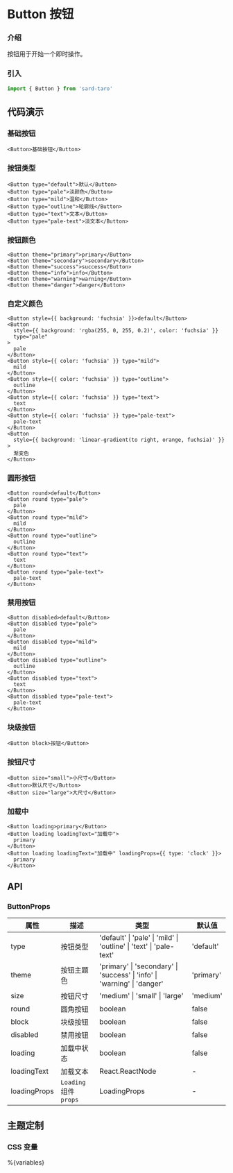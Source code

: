 # Button 按钮

### 介绍

按钮用于开始一个即时操作。

### 引入

```js
import { Button } from 'sard-taro'
```

## 代码演示

### 基础按钮

```tsx
<Button>基础按钮</Button>
```

### 按钮类型

```tsx
<Button type="default">默认</Button>
<Button type="pale">淡颜色</Button>
<Button type="mild">温和</Button>
<Button type="outline">轮廓线</Button>
<Button type="text">文本</Button>
<Button type="pale-text">淡文本</Button>
```

### 按钮颜色

```tsx
<Button theme="primary">primary</Button>
<Button theme="secondary">secondary</Button>
<Button theme="success">success</Button>
<Button theme="info">info</Button>
<Button theme="warning">warning</Button>
<Button theme="danger">danger</Button>
```

### 自定义颜色

```tsx
<Button style={{ background: 'fuchsia' }}>default</Button>
<Button
  style={{ background: 'rgba(255, 0, 255, 0.2)', color: 'fuchsia' }}
  type="pale"
>
  pale
</Button>
<Button style={{ color: 'fuchsia' }} type="mild">
  mild
</Button>
<Button style={{ color: 'fuchsia' }} type="outline">
  outline
</Button>
<Button style={{ color: 'fuchsia' }} type="text">
  text
</Button>
<Button style={{ color: 'fuchsia' }} type="pale-text">
  pale-text
</Button>
<Button
  style={{ background: 'linear-gradient(to right, orange, fuchsia)' }}
>
  渐变色
</Button>
```

### 圆形按钮

```tsx
<Button round>default</Button>
<Button round type="pale">
  pale
</Button>
<Button round type="mild">
  mild
</Button>
<Button round type="outline">
  outline
</Button>
<Button round type="text">
  text
</Button>
<Button round type="pale-text">
  pale-text
</Button>
```

### 禁用按钮

```tsx
<Button disabled>default</Button>
<Button disabled type="pale">
  pale
</Button>
<Button disabled type="mild">
  mild
</Button>
<Button disabled type="outline">
  outline
</Button>
<Button disabled type="text">
  text
</Button>
<Button disabled type="pale-text">
  pale-text
</Button>
```

### 块级按钮

```tsx
<Button block>按钮</Button>
```

### 按钮尺寸

```tsx
<Button size="small">小尺寸</Button>
<Button>默认尺寸</Button>
<Button size="large">大尺寸</Button>
```

### 加载中

```tsx
<Button loading>primary</Button>
<Button loading loadingText="加载中">
  primary
</Button>
<Button loading loadingText="加载中" loadingProps={{ type: 'clock' }}>
  primary
</Button>
```

## API

### ButtonProps

| 属性         | 描述                   | 类型                                                                     | 默认值    |
| ------------ | ---------------------- | ------------------------------------------------------------------------ | --------- |
| type         | 按钮类型               | 'default' \| 'pale' \| 'mild' \| 'outline' \| 'text' \| 'pale-text'      | 'default' |
| theme        | 按钮主题色             | 'primary' \| 'secondary' \| 'success' \| 'info' \| 'warning' \| 'danger' | 'primary' |
| size         | 按钮尺寸               | 'medium' \| 'small' \| 'large'                                           | 'medium'  |
| round        | 圆角按钮               | boolean                                                                  | false     |
| block        | 块级按钮               | boolean                                                                  | false     |
| disabled     | 禁用按钮               | boolean                                                                  | false     |
| loading      | 加载中状态             | boolean                                                                  | false     |
| loadingText  | 加载文本               | React.ReactNode                                                          | -         |
| loadingProps | `Loading` 组件 `props` | LoadingProps                                                             | -         |

## 主题定制

### CSS 变量

%{variables}
